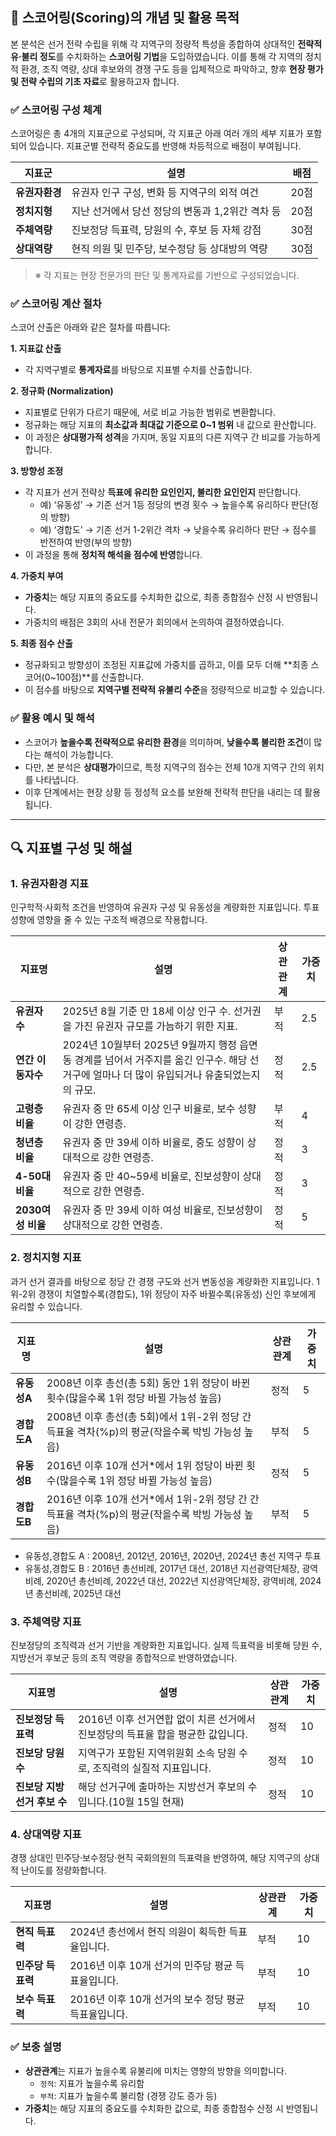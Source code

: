 ## 📌 스코어링(Scoring)의 개념 및 활용 목적

본 분석은 선거 전략 수립을 위해 각 지역구의 정량적 특성을 종합하여 상대적인 **전략적 유·불리 정도**를 수치화하는 **스코어링 기법**을 도입하였습니다.
이를 통해 각 지역의 정치적 환경, 조직 역량, 상대 후보와의 경쟁 구도 등을 입체적으로 파악하고, 향후 **현장 평가 및 전략 수립의 기초 자료**로 활용하고자 합니다.



### ✅ 스코어링 구성 체계

스코어링은 총 4개의 지표군으로 구성되며, 각 지표군 아래 여러 개의 세부 지표가 포함되어 있습니다. 지표군별 전략적 중요도를 반영해 차등적으로 배점이 부여됩니다.

| 지표군      | 설명                            | 배점  |
| -------- | ----------------------------- | --- |
| **유권자환경** | 유권자 인구 구성, 변화 등 지역구의 외적 여건   | 20점 |
| **정치지형** | 지난 선거에서 당선 정당의 변동과 1,2위간 격차 등   | 20점 |
| **주체역량** | 진보정당 득표력, 당원의 수, 후보 등 자체 강점 | 30점 |
| **상대역량** | 현직 의원 및 민주당, 보수정당 등 상대방의 역량    | 30점 |

> ※ 각 지표는 현장 전문가의 판단 및 통계자료를 기반으로 구성되었습니다.



### ✅ 스코어링 계산 절차

스코어 산출은 아래와 같은 절차를 따릅니다:

**1. 지표값 산출**
 
* 각 지역구별로 **통계자료**를 바탕으로 지표별 수치를 산출합니다.
 
**2. 정규화 (Normalization)**
 
* 지표별로 단위가 다르기 때문에, 서로 비교 가능한 범위로 변환합니다.
* 정규화는 해당 지표의 **최소값과 최대값 기준으로 0~1 범위** 내 값으로 환산합니다.
* 이 과정은 **상대평가적 성격**을 가지며, 동일 지표의 다른 지역구 간 비교를 가능하게 합니다.
 
**3. 방향성 조정**
 
* 각 지표가 선거 전략상 **득표에 유리한 요인인지, 불리한 요인인지** 판단합니다.
  * 예) ‘유동성’ → 기존 선거 1등 정당의 변경 횟수 → 높을수록 유리하다 판단(정의 방향)
  * 예) ‘경합도’ → 기존 선거 1-2위간 격차 → 낮을수록 유리하다 판단 → 점수를 반전하여 반영(부의 방향)
* 이 과정을 통해 **정치적 해석을 점수에 반영**합니다.
 
**4. 가중치 부여**
 
* **가중치**는 해당 지표의 중요도를 수치화한 값으로, 최종 종합점수 산정 시 반영됩니다.
* 가중치의 배점은 3회의 사내 전문가 회의에서 논의하여 결정하였습니다.
 
 **5. 최종 점수 산출**
 
* 정규화되고 방향성이 조정된 지표값에 가중치를 곱하고, 이를 모두 더해 **최종 스코어(0~100점)**를 산출합니다.
* 이 점수를 바탕으로 **지역구별 전략적 유불리 수준**을 정량적으로 비교할 수 있습니다.



### ✅ 활용 예시 및 해석

 * 스코어가 **높을수록 전략적으로 유리한 환경**을 의미하며, **낮을수록 불리한 조건**이 많다는 해석이 가능합니다.
 * 다만, 본 분석은 **상대평가**이므로, 특정 지역구의 점수는 전체 10개 지역구 간의 위치를 나타냅니다.
 * 이후 단계에서는 현장 상황 등 정성적 요소를 보완해 전략적 판단을 내리는 데 활용됩니다.

---


## 🔍 지표별 구성 및 해설

### 1. **유권자환경 지표**

인구학적·사회적 조건을 반영하여 유권자 구성 및 유동성을 계량화한 지표입니다. 투표 성향에 영향을 줄 수 있는 구조적 배경으로 작용합니다.

| 지표명           | 설명                                                                                              | 상관관계 | 가중치 |
| ------------- | ----------------------------------------------------------------------------------------------- | ---- | --- |
| **유권자 수**     | 2025년 8월 기준 만 18세 이상 인구 수. 선거권을 가진 유권자 규모를 가늠하기 위한 지표.| 부적   | 2.5   |
| **연간 이동자수**      | 2024년 10월부터 2025년 9월까지 행정 읍면동 경계를 넘어서 거주지를 옮긴 인구수. 해당 선거구에 얼마나 더 많이 유입되거나 유출되었는지의 규모.       | 정적   | 2.5   |
| **고령층 비율**    | 유권자 중 만 65세 이상 인구 비율로, 보수 성향이 강한 연령층.                                        | 부적   | 4   |
| **청년층 비율**    | 유권자 중 만 39세 이하 비율로, 중도 성향이 상대적으로 강한 연령층.                                                      | 정적   | 3   |
| **4-50대 비율**  | 유권자 중 만 40~59세 비율로, 진보성향이 상대적으로 강한 연령층.              | 정적   | 3   |
| **2030여성 비율** | 유권자 중 만 39세 이하 여성 비율로, 진보성향이 상대적으로 강한 연령층.            | 정적   | 5   |



### 2. **정치지형 지표**

과거 선거 결과를 바탕으로 정당 간 경쟁 구도와 선거 변동성을 계량화한 지표입니다. 1위-2위 경쟁이 치열할수록(경합도), 1위 정당이 자주 바뀔수록(유동성) 신인 후보에게 유리할 수 있습니다.

| 지표명      | 설명                                                                            | 상관관계 | 가중치 |
| -------- | ----------------------------------------------------------------------------- | ---- | --- |
| **유동성A** | 2008년 이후 총선(총 5회) 동안 1위 정당이 바뀐 횟수(많을수록 1위 정당 바뀔 가능성 높음)          | 정적   | 5   |
| **경합도A** | 2008년 이후 총선(총 5회)에서 1위-2위 정당 간 득표율 격차(%p)의 평균(작을수록 박빙 가능성 높음)  | 부적   | 5   |
| **유동성B** | 2016년 이후 10개 선거*에서 1위 정당이 바뀐 횟수(많을수록 1위 정당 바뀔 가능성 높음)      | 정적   | 5   |
| **경합도B** | 2016년 이후 10개 선거*에서 1위-2위 정당 간 간 득표율 격차(%p)의 평균(작을수록 박빙 가능성 높음)      | 부적   | 5   |

* 유동성,경합도 A : 2008년, 2012년, 2016년, 2020년, 2024년 총선 지역구 투표
* 유동성,경합도 B : 2016년 총선비례, 2017년 대선, 2018년 지선광역단체장, 광역비례, 2020년 총선비례, 2022년 대선, 2022년 지선광역단체장, 광역비례, 2024년 총선비례, 2025년 대선


### 3. **주체역량 지표**

진보정당의 조직력과 선거 기반을 계량화한 지표입니다. 실제 득표력을 비롯해 당원 수, 지방선거 후보군 등의 조직 역량을 종합적으로 반영하였습니다. 

| 지표명               | 설명                                                                    | 상관관계 | 가중치 |
| ----------------- | --------------------------------------------------------------------- | ---- | --- |
| **진보정당 득표력**      | 2016년 이후 선거연합 없이 치른 선거에서 진보정당의 득표율 합을 평균한 값입니다.        | 정적   | 10  |
| **진보당 당원수**       | 지역구가 포함된 지역위원회 소속 당원 수로, 조직력의 실질적 지표입니다.                              | 정적   | 10  |
| **진보당 지방선거 후보 수** | 해당 선거구에 출마하는 지방선거 후보의 수입니다.(10월 15일 현재) | 정적   | 10  |



### 4. **상대역량 지표**

경쟁 상대인 민주당·보수정당·현직 국회의원의 득표력을 반영하여, 해당 지역구의 상대적 난이도를 정량화합니다.

| 지표명         | 설명                                                      | 상관관계 | 가중치 |
| ----------- | ------------------------------------------------------- | ---- | --- |
| **현직 득표력**  | 2024년 총선에서 현직 의원이 획득한 득표율입니다. | 부적   | 10  |
| **민주당 득표력** | 2016년 이후 10개 선거의 민주당 평균 득표율입니다.                         | 부적   | 10  |
| **보수 득표력**  | 2016년 이후 10개 선거의 보수 정당 평균 득표율입니다.                       | 부적   | 10  |



### ✅ 보충 설명

* **상관관계**는 지표가 높을수록 유불리에 미치는 영향의 방향을 의미합니다.
  * `정적`: 지표가 높을수록 유리함
  * `부적`: 지표가 높을수록 불리함 (경쟁 강도 증가 등)
* **가중치**는 해당 지표의 중요도를 수치화한 값으로, 최종 종합점수 산정 시 반영됩니다.

